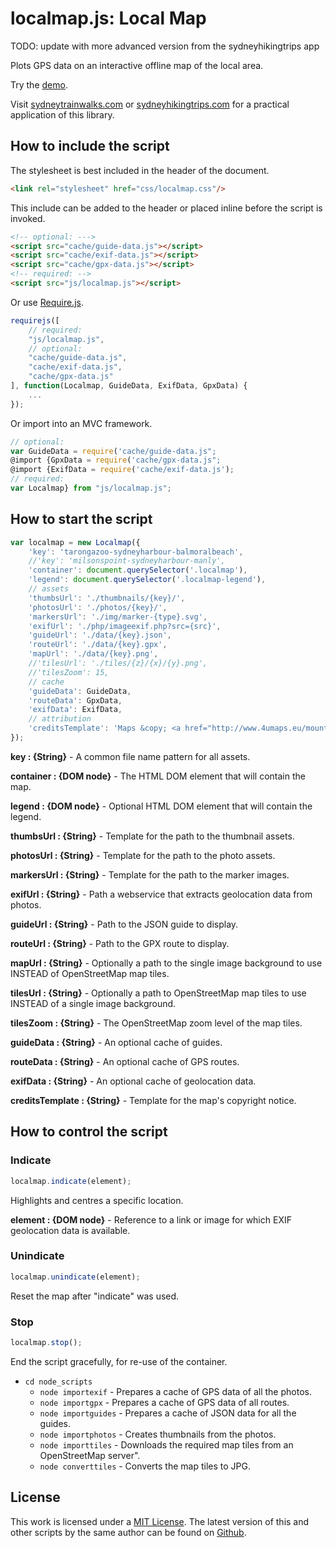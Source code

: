 # localmap.js: Local Map

TODO: update with more advanced version from the sydneyhikingtrips app

Plots GPS data on an interactive offline map of the local area.

Try the [demo](http://www.woollymittens.nl/default.php?url=useful-localmap).

Visit [sydneytrainwalks.com](https://sydneytrainwalks.com/) or [sydneyhikingtrips.com](https://sydneyhikingtrips.com/) for a practical application of this library.

## How to include the script

The stylesheet is best included in the header of the document.

```html
<link rel="stylesheet" href="css/localmap.css"/>
```

This include can be added to the header or placed inline before the script is invoked.

```html
<!-- optional: --->
<script src="cache/guide-data.js"></script>
<script src="cache/exif-data.js"></script>
<script src="cache/gpx-data.js"></script>
<!-- required: -->
<script src="js/localmap.js"></script>
```

Or use [Require.js](https://requirejs.org/).

```js
requirejs([
	// required:
	"js/localmap.js",
	// optional:
	"cache/guide-data.js",
	"cache/exif-data.js",
	"cache/gpx-data.js"
], function(Localmap, GuideData, ExifData, GpxData) {
	...
});
```

Or import into an MVC framework.

```js
// optional:
var GuideData = require('cache/guide-data.js";
@import {GpxData = require('cache/gpx-data.js";
@import {ExifData = require('cache/exif-data.js');
// required:
var Localmap} from "js/localmap.js";
```

## How to start the script

```javascript
var localmap = new Localmap({
	'key': 'tarongazoo-sydneyharbour-balmoralbeach',
	//'key': 'milsonspoint-sydneyharbour-manly',
	'container': document.querySelector('.localmap'),
	'legend': document.querySelector('.localmap-legend'),
	// assets
	'thumbsUrl': './thumbnails/{key}/',
	'photosUrl': './photos/{key}/',
	'markersUrl': './img/marker-{type}.svg',
	'exifUrl': './php/imageexif.php?src={src}',
	'guideUrl': './data/{key}.json',
	'routeUrl': './data/{key}.gpx',
	'mapUrl': './data/{key}.png',
	//'tilesUrl': './tiles/{z}/{x}/{y}.png',
	//'tilesZoom': 15,
	// cache
	'guideData': GuideData,
	'routeData': GpxData,
	'exifData': ExifData,
	// attribution
	'creditsTemplate': 'Maps &copy; <a href="http://www.4umaps.eu/mountain-bike-hiking-bicycle-outdoor-topographic-map.htm" target="_blank">4UMaps</a>, Data &copy; <a href="http://www.openstreetmap.org/copyright" target="_blank">OpenStreetMap</a> and contributors, CC BY-SA'
});
```

**key : {String}** - A common file name pattern for all assets.

**container : {DOM node}** - The HTML DOM element that will contain the map.

**legend : {DOM node}** - Optional HTML DOM element that will contain the legend.

**thumbsUrl : {String}** - Template for the path to the thumbnail assets.

**photosUrl : {String}** - Template for the path to the photo assets.

**markersUrl : {String}** - Template for the path to the marker images.

**exifUrl : {String}** - Path a webservice that extracts geolocation data from photos.

**guideUrl : {String}** - Path to the JSON guide to display.

**routeUrl : {String}** - Path to the GPX route to display.

**mapUrl : {String}** - Optionally a path to the single image background to use INSTEAD of OpenStreetMap map tiles.

**tilesUrl : {String}** - Optionally a path to OpenStreetMap map tiles to use INSTEAD of a single image background.

**tilesZoom : {String}** - The OpenStreetMap zoom level of the map tiles.

**guideData : {String}** - An optional cache of guides.

**routeData : {String}** - An optional cache of GPS routes.

**exifData : {String}** - An optional cache of geolocation data.

**creditsTemplate : {String}** - Template for the map's copyright notice.

## How to control the script

### Indicate

```javascript
localmap.indicate(element);
```

Highlights and centres a specific location.

**element : {DOM node}** - Reference to a link or image for which EXIF geolocation data is available.

### Unindicate

```javascript
localmap.unindicate(element);
```

Reset the map after "indicate" was used.

### Stop

```javascript
localmap.stop();
```

End the script gracefully, for re-use of the container.
+ `cd node_scripts`
	+ `node importexif` - Prepares a cache of GPS data of all the photos.
	+ `node importgpx` - Prepares a cache of GPS data of all routes.
	+ `node importguides` - Prepares a cache of JSON data for all the guides.
	+ `node importphotos` - Creates thumbnails from the photos.
	+ `node importtiles` - Downloads the required map tiles from an OpenStreetMap server".
	+ `node converttiles` - Converts the map tiles to JPG.

## License

This work is licensed under a [MIT License](https://opensource.org/licenses/MIT). The latest version of this and other scripts by the same author can be found on [Github](https://github.com/WoollyMittens).
